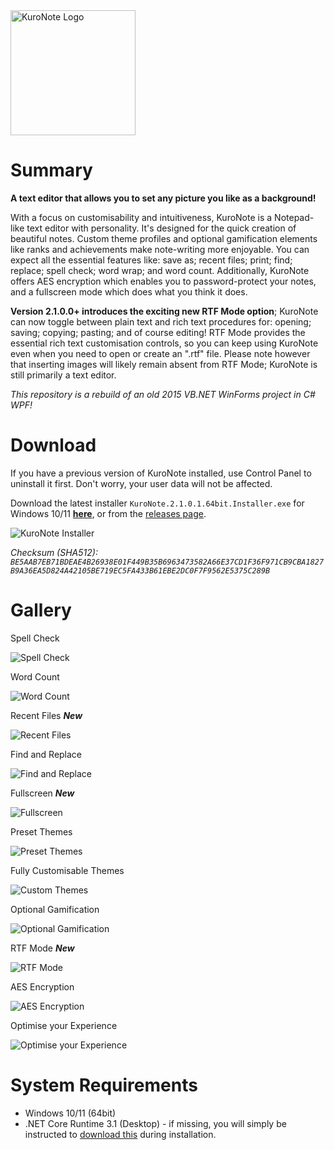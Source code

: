 <img alt="KuroNote Logo" src="https://i.imgur.com/qUvJVqj.gif" width="200px"/>

# Summary
**A text editor that allows you to set any picture you like as a background!**

With a focus on customisability and intuitiveness, KuroNote is a Notepad-like text editor with personality. It's designed for the quick creation of beautiful notes. Custom theme profiles and optional gamification elements like ranks and achievements make note-writing more enjoyable. You can expect all the essential features like: save as; recent files; print; find; replace; spell check; word wrap; and word count. Additionally, KuroNote offers AES encryption which enables you to password-protect your notes, and a fullscreen mode which does what you think it does.

**Version 2.1.0.0+ introduces the exciting new RTF Mode option**; KuroNote can now toggle between plain text and rich text procedures for: opening; saving; copying; pasting; and of course editing! RTF Mode provides the essential rich text customisation controls, so you can keep using KuroNote even when you need to open or create an ".rtf" file. Please note however that inserting images will likely remain absent from RTF Mode; KuroNote is still primarily a text editor.

*This repository is a rebuild of an old 2015 VB.NET WinForms project in C# WPF!*

# Download
If you have a previous version of KuroNote installed, use Control Panel to uninstall it first. Don't worry, your user data will not be affected.

Download the latest installer `KuroNote.2.1.0.1.64bit.Installer.exe` for Windows 10/11 **[here](https://github.com/Micsupreeme/KuroNote/releases/download/Feature/KuroNote.2.1.0.1.64bit.Installer.exe)**, or from the [releases page](https://github.com/Micsupreeme/KuroNote/releases/latest).

![KuroNote Installer](https://i.imgur.com/g8rNYbZ.png)

*Checksum (SHA512):  `BE5AAB7EB71BDEAE4B26938E01F449B35B6963473582A66E37CD1F36F971CB9CBA1827B9A36EA5D824A42105BE719EC5FA433B61EBE2DC0F7F9562E5375C289B`*

# Gallery
Spell Check

![Spell Check](https://i.imgur.com/3t0J0xG.png)

Word Count

![Word Count](https://i.imgur.com/rt9UdVJ.png)

Recent Files ***New***

![Recent Files](https://i.imgur.com/PyauhbJ.png)

Find and Replace

![Find and Replace](https://i.imgur.com/UapAjJI.png)

Fullscreen ***New***

![Fullscreen](https://i.imgur.com/tY3sK1u.png)

Preset Themes

![Preset Themes](https://i.imgur.com/fEpE3V2.png)

Fully Customisable Themes

![Custom Themes](https://i.imgur.com/dl5Oubr.png)

Optional Gamification

![Optional Gamification](https://i.imgur.com/Q67cInC.png)

RTF Mode ***New***

![RTF Mode](https://i.imgur.com/tkmMtxI.png)

AES Encryption

![AES Encryption](https://i.imgur.com/WFhD5j6.png)

Optimise your Experience

![Optimise your Experience](https://i.imgur.com/pi4Q2SH.png)
# System Requirements

- Windows 10/11 (64bit)
- .NET Core Runtime 3.1 (Desktop) - if missing, you will simply be instructed to [download this](https://download.visualstudio.microsoft.com/download/pr/411e36fb-e1c7-4158-9464-0a473ec12a90/9b564480c7e693f3a297e83e73c02586/windowsdesktop-runtime-3.1.19-win-x64.exe
) during installation.
